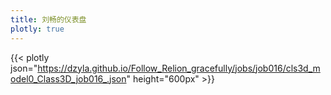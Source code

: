 ```yaml
---
title: 刘畅的仪表盘
plotly: true
---
```


{{< plotly json="https://dzyla.github.io/Follow_Relion_gracefully/jobs/job016/cls3d_model0_Class3D_job016_.json" height="600px" >}}

